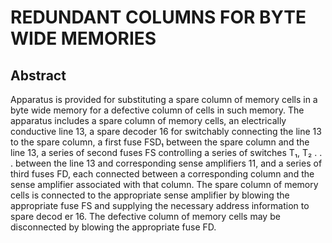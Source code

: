 # REDUNDANT COLUMNS FOR BYTE WIDE MEMORIES

## Abstract
Apparatus is provided for substituting a spare column of memory cells in a byte wide memory for a defective column of cells in such memory. The apparatus includes a spare column of memory cells, an electrically conductive line 13, a spare decoder 16 for switchably connecting the line 13 to the spare column, a first fuse FSD₁ between the spare column and the line 13, a series of second fuses FS controlling a series of switches T₁, T₂ . . . between the line 13 and corresponding sense amplifiers 11, and a series of third fuses FD, each connected between a corresponding column and the sense amplifier associated with that column. The spare column of memory cells is connected to the appropriate sense amplifier by blowing the appropriate fuse FS and supplying the necessary address information to spare decod er 16. The defective column of memory cells may be disconnected by blowing the appropriate fuse FD.